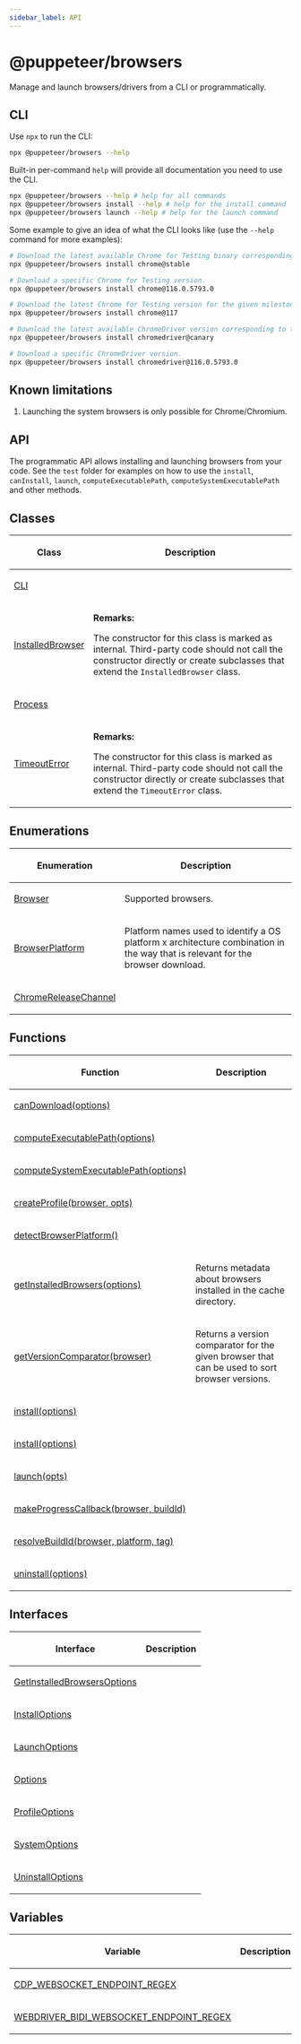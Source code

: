 ```yaml
---
sidebar_label: API
---
```


# @puppeteer/browsers

Manage and launch browsers/drivers from a CLI or programmatically.

## CLI

Use `npx` to run the CLI:

```bash
npx @puppeteer/browsers --help
```

Built-in per-command `help` will provide all documentation you need to use the CLI.

```bash
npx @puppeteer/browsers --help # help for all commands
npx @puppeteer/browsers install --help # help for the install command
npx @puppeteer/browsers launch --help # help for the launch command
```

Some example to give an idea of what the CLI looks like (use the `--help` command for more examples):

```sh
# Download the latest available Chrome for Testing binary corresponding to the Stable channel.
npx @puppeteer/browsers install chrome@stable

# Download a specific Chrome for Testing version.
npx @puppeteer/browsers install chrome@116.0.5793.0

# Download the latest Chrome for Testing version for the given milestone.
npx @puppeteer/browsers install chrome@117

# Download the latest available ChromeDriver version corresponding to the Canary channel.
npx @puppeteer/browsers install chromedriver@canary

# Download a specific ChromeDriver version.
npx @puppeteer/browsers install chromedriver@116.0.5793.0
```

## Known limitations

1. Launching the system browsers is only possible for Chrome/Chromium.

## API

The programmatic API allows installing and launching browsers from your code. See the `test` folder for examples on how to use the `install`, `canInstall`, `launch`, `computeExecutablePath`, `computeSystemExecutablePath` and other methods.

## Classes

<table><thead><tr><th>

Class

</th><th>

Description

</th></tr></thead>
<tbody><tr><td>

<span id="cli">[CLI](./browsers.cli.md)</span>

</td><td>

</td></tr>
<tr><td>

<span id="installedbrowser">[InstalledBrowser](./browsers.installedbrowser.md)</span>

</td><td>

**Remarks:**

The constructor for this class is marked as internal. Third-party code should not call the constructor directly or create subclasses that extend the `InstalledBrowser` class.

</td></tr>
<tr><td>

<span id="process">[Process](./browsers.process.md)</span>

</td><td>

</td></tr>
<tr><td>

<span id="timeouterror">[TimeoutError](./browsers.timeouterror.md)</span>

</td><td>

**Remarks:**

The constructor for this class is marked as internal. Third-party code should not call the constructor directly or create subclasses that extend the `TimeoutError` class.

</td></tr>
</tbody></table>

## Enumerations

<table><thead><tr><th>

Enumeration

</th><th>

Description

</th></tr></thead>
<tbody><tr><td>

<span id="browser">[Browser](./browsers.browser.md)</span>

</td><td>

Supported browsers.

</td></tr>
<tr><td>

<span id="browserplatform">[BrowserPlatform](./browsers.browserplatform.md)</span>

</td><td>

Platform names used to identify a OS platform x architecture combination in the way that is relevant for the browser download.

</td></tr>
<tr><td>

<span id="chromereleasechannel">[ChromeReleaseChannel](./browsers.chromereleasechannel.md)</span>

</td><td>

</td></tr>
</tbody></table>

## Functions

<table><thead><tr><th>

Function

</th><th>

Description

</th></tr></thead>
<tbody><tr><td>

<span id="candownload">[canDownload(options)](./browsers.candownload.md)</span>

</td><td>

</td></tr>
<tr><td>

<span id="computeexecutablepath">[computeExecutablePath(options)](./browsers.computeexecutablepath.md)</span>

</td><td>

</td></tr>
<tr><td>

<span id="computesystemexecutablepath">[computeSystemExecutablePath(options)](./browsers.computesystemexecutablepath.md)</span>

</td><td>

</td></tr>
<tr><td>

<span id="createprofile">[createProfile(browser, opts)](./browsers.createprofile.md)</span>

</td><td>

</td></tr>
<tr><td>

<span id="detectbrowserplatform">[detectBrowserPlatform()](./browsers.detectbrowserplatform.md)</span>

</td><td>

</td></tr>
<tr><td>

<span id="getinstalledbrowsers">[getInstalledBrowsers(options)](./browsers.getinstalledbrowsers.md)</span>

</td><td>

Returns metadata about browsers installed in the cache directory.

</td></tr>
<tr><td>

<span id="getversioncomparator">[getVersionComparator(browser)](./browsers.getversioncomparator.md)</span>

</td><td>

Returns a version comparator for the given browser that can be used to sort browser versions.

</td></tr>
<tr><td>

<span id="install">[install(options)](./browsers.install.md)</span>

</td><td>

</td></tr>
<tr><td>

<span id="install">[install(options)](./browsers.install.md)</span>

</td><td>

</td></tr>
<tr><td>

<span id="launch">[launch(opts)](./browsers.launch.md)</span>

</td><td>

</td></tr>
<tr><td>

<span id="makeprogresscallback">[makeProgressCallback(browser, buildId)](./browsers.makeprogresscallback.md)</span>

</td><td>

</td></tr>
<tr><td>

<span id="resolvebuildid">[resolveBuildId(browser, platform, tag)](./browsers.resolvebuildid.md)</span>

</td><td>

</td></tr>
<tr><td>

<span id="uninstall">[uninstall(options)](./browsers.uninstall.md)</span>

</td><td>

</td></tr>
</tbody></table>

## Interfaces

<table><thead><tr><th>

Interface

</th><th>

Description

</th></tr></thead>
<tbody><tr><td>

<span id="getinstalledbrowsersoptions">[GetInstalledBrowsersOptions](./browsers.getinstalledbrowsersoptions.md)</span>

</td><td>

</td></tr>
<tr><td>

<span id="installoptions">[InstallOptions](./browsers.installoptions.md)</span>

</td><td>

</td></tr>
<tr><td>

<span id="launchoptions">[LaunchOptions](./browsers.launchoptions.md)</span>

</td><td>

</td></tr>
<tr><td>

<span id="options">[Options](./browsers.options.md)</span>

</td><td>

</td></tr>
<tr><td>

<span id="profileoptions">[ProfileOptions](./browsers.profileoptions.md)</span>

</td><td>

</td></tr>
<tr><td>

<span id="systemoptions">[SystemOptions](./browsers.systemoptions.md)</span>

</td><td>

</td></tr>
<tr><td>

<span id="uninstalloptions">[UninstallOptions](./browsers.uninstalloptions.md)</span>

</td><td>

</td></tr>
</tbody></table>

## Variables

<table><thead><tr><th>

Variable

</th><th>

Description

</th></tr></thead>
<tbody><tr><td>

<span id="cdp_websocket_endpoint_regex">[CDP_WEBSOCKET_ENDPOINT_REGEX](./browsers.cdp_websocket_endpoint_regex.md)</span>

</td><td>

</td></tr>
<tr><td>

<span id="webdriver_bidi_websocket_endpoint_regex">[WEBDRIVER_BIDI_WEBSOCKET_ENDPOINT_REGEX](./browsers.webdriver_bidi_websocket_endpoint_regex.md)</span>

</td><td>

</td></tr>
</tbody></table>
